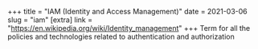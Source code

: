 +++
title = "IAM (Identity and Access Management)"
date = 2021-03-06
slug = "iam"
[extra]
link = "https://en.wikipedia.org/wiki/Identity_management"
+++
Term for all the policies and technologies related to authentication and authorization

